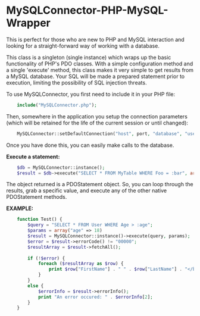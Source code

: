 MySQLConnector-PHP-MySQL-Wrapper
================================

This is perfect for those who are new to PHP and MySQL interaction and looking for a straight-forward way of working with a database.

This class is a singleton (single instance) which wraps up the basic functionality of PHP's PDO classes. With a simple configuration method and a single 'execute' method, this class makes it very simple to get results from a MySQL database. Your SQL will be made a prepared statement prior to execution, limiting the possibility of SQL injection threats.

To use MySQLConnector, you first need to include it in your PHP file:
```php
    include("MySQLConnector.php");
```

Then, somewhere in the application you setup the connection parameters (which will be retained for the life of the current session or until changed): 
```php
    MySQLConnector::setDefaultConnection("host", port, "database", "username", "password");
```

Once you have done this, you can easily make calls to the database.

<b>Execute a statement:</b>
```php
    $db = MySQLConnector::instance();
    $result = $db->execute("SELECT * FROM MyTable WHERE Foo = :bar", array("bar", baz));
```
The object returned is a PDOStatement object. So, you can loop through the results, grab a specific value, and execute any of the other native PDOStatement methods.

<b>EXAMPLE:</b>
```php
    function Test() {
        $query = "SELECT * FROM User WHERE Age > :age";
        $params = array("age" => 18)
        $result = MySQLConnector::instance()->execute(query, params);
        $error = $result->errorCode() != "00000";
        $resultArray = $result->fetchAll();
        
        if (!$error) {
            foreach ($resultArray as $row) {
                print $row["FirstName"] . " " . $row["LastName"] . "</br>";
            }
        }
        else {
            $errorInfo = $result->errorInfo();
            print "An error occured: " . $errorInfo[2];
        }
    }
```

